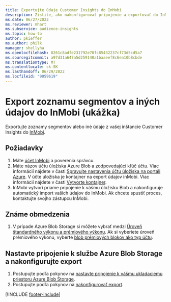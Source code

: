 ```yaml
---
title: Exportujte údaje Customer Insights do InMobi
description: Zistite, ako nakonfigurovať pripojenie a exportovať do InMobi.
ms.date: 06/27/2022
ms.reviewer: mhart
ms.subservice: audience-insights
ms.topic: how-to
author: pkieffer
ms.author: philk
manager: shellyha
ms.openlocfilehash: 8261c8adfe231792e70fc85432237cf73d5cd5a7
ms.sourcegitcommit: a97d31a647a5d259140a1baaeef8c6ea10b8cbde
ms.translationtype: MT
ms.contentlocale: sk-SK
ms.lasthandoff: 06/29/2022
ms.locfileid: "9059619"
---
```

# <a name="export-segment-list-and-other-data-to-inmobi-preview"></a>Export zoznamu segmentov a iných údajov do InMobi (ukážka)

Exportujte zoznamy segmentov alebo iné údaje z vašej inštancie Customer Insights do [InMobi](https://www.inmobi.com/).

## <a name="prerequisites"></a>Požiadavky

1. Máte [účet InMobi](https://www.inmobi.com/) a poverenia správcu.
1. Máte názov účtu úložiska Azure Blob a zodpovedajúci kľúč účtu. Viac informácií nájdete v časti [Spravujte nastavenia účtu úložiska na portáli Azure](/azure/storage/common/storage-account-manage). V účte úložiska je kontajner na export údajov inMobi. Viac informácií nájdete v časti [Vytvorte kontajner](/azure/storage/blobs/storage-quickstart-blobs-portal#create-a-container).
1. InMobi vytvorí priame pripojenie k vášmu úložisku Blob a nakonfiguruje automatický import vašich údajov do InMobi. Ak chcete spustiť proces, kontaktujte svojho zástupcu InMobi.

## <a name="known-limitations"></a>Známe obmedzenia

1. V prípade Azure Blob Storage si môžete vybrať medzi [Úroveň štandardného výkonu a prémiového výkonu](/azure/storage/blobs/storage-blob-performance-tiers). Ak si vyberiete úroveň prémiového výkonu, vyberte [blob prémiových blokov ako typ účtu](/azure/storage/common/storage-account-overview#types-of-storage-accounts).

## <a name="set-up-the-connection-to-azure-blob-storage-and-configure-an-export"></a>Nastavte pripojenie k službe Azure Blob Storage a nakonfigurujte export

1. Postupujte podľa pokynov na [nastavte pripojenie k vášmu ukladaciemu priestoru Azure Blob Storage](export-azure-blob-storage.md).
2. Postupujte podľa pokynov na [nakonfigurovať export](export-azure-blob-storage.md#configure-an-export).

[!INCLUDE [footer-include](includes/footer-banner.md)]
